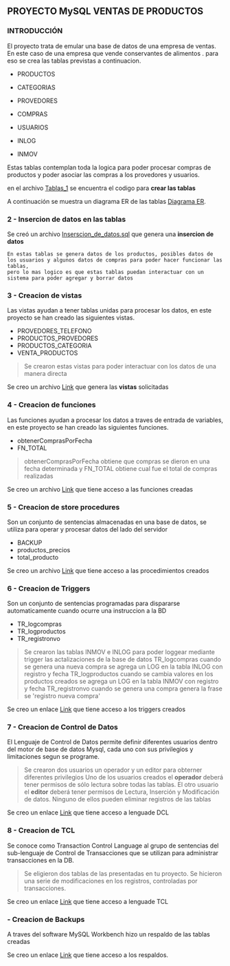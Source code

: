 ## PROYECTO MySQL VENTAS DE PRODUCTOS
### INTRODUCCIÓN

El proyecto trata de emular una base de datos de una empresa de ventas. En este caso de una empresa que vende conservantes de alimentos .
para eso se crea las tablas previstas a continuacion.  


+ PRODUCTOS
+ CATEGORIAS
+ PROVEDORES
+ COMPRAS
+ USUARIOS

+ INLOG 
+ INMOV


Estas tablas contemplan toda la logica para poder procesar compras de productos y poder asociar las compras a los provedores y usuarios.

en el archivo [Tablas_1](https://github.com/marcosgb22/SQL_Proyecto_ventas/blob/main/1_Tablas.sql "Tablas")  se encuentra el codigo para **crear las tablas**

A continuación se muestra un diagrama ER de las tablas [Diagrama ER](https://github.com/marcosgb22/SQL_Proyecto_ventas/blob/main/archivos/2022-12-16%20202021.png "Tablas").



### 2 - Insercion de datos en las tablas

Se creó un archivo [Inserscion_de_datos.sql]( https://github.com/marcosgb22/SQL_Proyecto_ventas/blob/main/2_Inserciones_de_datos.sql ) que genera una **insercion de datos** 

```
En estas tablas se genera datos de los productos, posibles datos de los usuarios y algunos datos de compras para poder hacer funcionar las tablas,
pero lo mas logico es que estas tablas puedan interactuar con un sistema para poder agregar y borrar datos  
```

### 3 - Creacion de vistas

Las vistas ayudan a tener tablas unidas para procesar los datos, en este proyecto se han creado las siguientes vistas.


+ PROVEDORES_TELEFONO
+ PRODUCTOS_PROVEDORES
+ PRODUCTOS_CATEGORIA
+ VENTA_PRODUCTOS


>Se crearon estas vistas para poder interactuar con los datos de una manera directa

Se creo un archivo [Link](https://github.com/marcosgb22/SQL_Proyecto_ventas/blob/main/3_Vistas.sql)  que genera las **vistas** solicitadas  
 

### 4 - Creacion de funciones

Las funciones ayudan a procesar los datos a traves de entrada de variables, en este proyecto se han creado las siguientes funciones.


+ obtenerComprasPorFecha
+ FN_TOTAL



>obtenerComprasPorFecha obtiene que compras se dieron en una fecha determinada y 
>FN_TOTAL obtiene cual fue el total de compras realizadas

Se creo un archivo [Link](https://github.com/marcosgb22/SQL_Proyecto_ventas/blob/main/4_Funciones.sql)  que tiene acceso a las funciones creadas


### 5 - Creacion de store procedures

Son un conjunto de sentencias almacenadas en una base de datos, se utiliza para operar y procesar datos del lado del servidor


+ BACKUP
+ productos_precios
+ total_producto


Se creo un archivo [Link](https://github.com/marcosgb22/SQL_Proyecto_ventas/blob/main/5_Procedimientos.sql)  que tiene acceso a las procedimientos creados

### 6 - Creacion de Triggers

Son un conjunto de sentencias programadas para dispararse automaticamente cuando ocurre una instruccion a la BD


+ TR_logcompras
+ TR_logproductos
+ TR_registronvo


> Se crearon las tablas INMOV e INLOG para poder loggear mediante trigger las actalizaciones de la base de datos
> TR_logcompras cuando se genera una nueva compra se agrega un LOG en la tabla INLOG con registro y fecha
> TR_logproductos cuando se cambia valores en los productos creados se agrega un LOG en la tabla INMOV con registro y fecha
> TR_registronvo cuando se genera una compra genera la frase se 'registro nueva compra'


Se creo un enlace [Link](https://github.com/marcosgb22/SQL_Proyecto_ventas/blob/main/6_Triggers.sql)  que tiene acceso a los triggers creados

### 7 - Creacion de Control de Datos

El Lenguaje de Control de Datos permite definir diferentes usuarios dentro del motor de base de datos Mysql,
cada uno con sus privilegios y limitaciones segun se programe.

> Se crearon dos usuarios un operador y un editor para obterner diferentes privilegios
> Uno de los usuarios creados el **operador** deberá tener permisos de sólo lectura sobre todas las tablas.
> El otro usuario el **editor** deberá tener permisos de Lectura, Inserción y Modificación de datos.
> Ninguno de ellos pueden eliminar registros de las tablas


Se creo un enlace [Link](https://github.com/marcosgb22/SQL_Proyecto_ventas/blob/main/7_DCL.sql)  que tiene acceso a lenguade DCL


### 8 - Creacion de TCL

Se conoce como Transaction Control Language al grupo de sentencias del sub-lenguaje de Control de Transacciones que se
utilizan para administrar transacciones en la DB.

>Se eligieron dos tablas de las presentadas en tu proyecto. Se hicieron una serie de modificaciones en los
>registros, controladas por transacciones.

Se creo un enlace [Link](https://github.com/marcosgb22/SQL_Proyecto_ventas/blob/main/8_TCL.sql)  que tiene acceso a lenguade TCL

### - Creacion de Backups


A traves del software MySQL Workbench hizo un respaldo de las tablas creadas


Se creo un enlace [Link](https://github.com/marcosgb22/SQL_Proyecto_ventas/tree/main/respaldo)  que tiene acceso a los respaldos.
